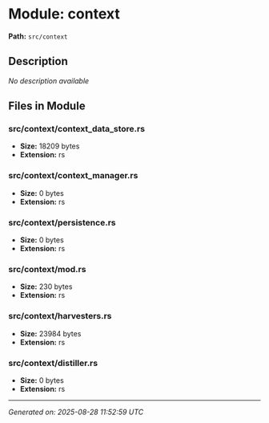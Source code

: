 # Module: context

**Path:** `src/context`

## Description

*No description available*

## Files in Module

### src/context/context_data_store.rs

- **Size:** 18209 bytes
- **Extension:** rs

### src/context/context_manager.rs

- **Size:** 0 bytes
- **Extension:** rs

### src/context/persistence.rs

- **Size:** 0 bytes
- **Extension:** rs

### src/context/mod.rs

- **Size:** 230 bytes
- **Extension:** rs

### src/context/harvesters.rs

- **Size:** 23984 bytes
- **Extension:** rs

### src/context/distiller.rs

- **Size:** 0 bytes
- **Extension:** rs

---
*Generated on: 2025-08-28 11:52:59 UTC*
